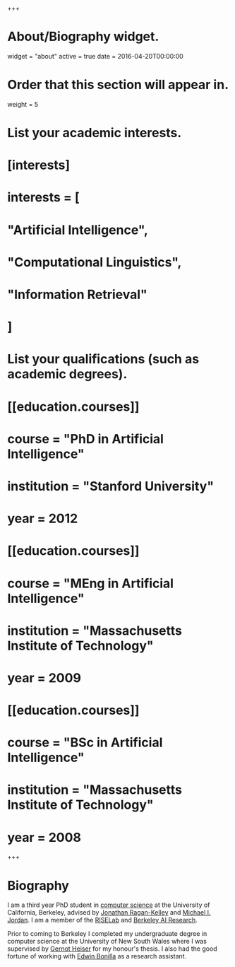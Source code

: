 +++
# About/Biography widget.
widget = "about"
active = true
date = 2016-04-20T00:00:00

# Order that this section will appear in.
weight = 5

# List your academic interests.
# [interests]
#   interests = [
#     "Artificial Intelligence",
#     "Computational Linguistics",
#     "Information Retrieval"
#   ]

# List your qualifications (such as academic degrees).
# [[education.courses]]
#   course = "PhD in Artificial Intelligence"
#   institution = "Stanford University"
#   year = 2012

# [[education.courses]]
#   course = "MEng in Artificial Intelligence"
#   institution = "Massachusetts Institute of Technology"
#   year = 2009

# [[education.courses]]
#   course = "BSc in Artificial Intelligence"
#   institution = "Massachusetts Institute of Technology"
#   year = 2008
 
+++

# Biography

I am a third year PhD student in [computer science](https://eecs.berkeley.edu/) at the University of California, Berkeley, advised by [Jonathan Ragan-Kelley](https://people.eecs.berkeley.edu/~jrk/) and [Michael I. Jordan](https://people.eecs.berkeley.edu/~jordan/). I am a member of the [RISELab](https://rise.cs.berkeley.edu/) and [Berkeley AI Research](https://bair.berkeley.edu/).

Prior to coming to Berkeley I completed my undergraduate degree in computer science at the University of New South Wales where I was supervised by [Gernot Heiser](http://gernot-heiser.org/) for my honour's thesis. I also had the good fortune of working with [Edwin Bonilla](http://ebonilla.github.io/) as a research assistant.
